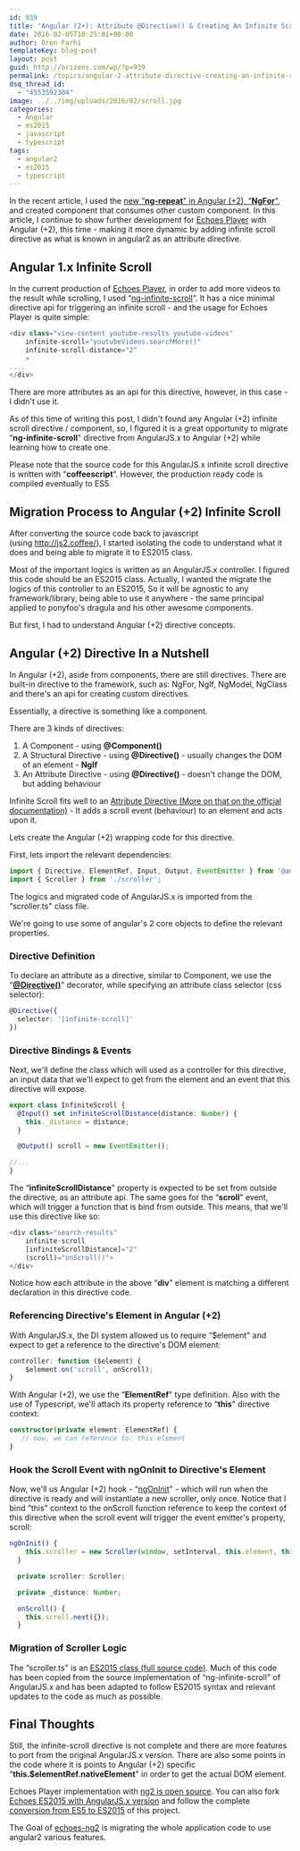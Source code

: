```yaml
---
id: 939
title: 'Angular (2+): Attribute @Directive() & Creating An Infinite Scroll Directive'
date: 2016-02-05T10:25:01+00:00
author: Oren Farhi 
templateKey: blog-post
layout: post
guid: http://orizens.com/wp/?p=939
permalink: /topics/angular-2-attribute-directive-creating-an-infinite-scroll-directive/
dsq_thread_id:
  - "4553592304"
image: ../../img/uploads/2016/02/scroll.jpg
categories:
  - Angular
  - es2015
  - javascript
  - typescript
tags:
  - angular2
  - es2015
  - typescript
---
```

In the recent article, I used the <a href="http://orizens.com/wp/topics/from-angular-1-x-ng-repeat-to-angular-2-ngfor-with-component/" target="_blank">new &#8220;<strong>ng-repeat</strong>" in Angular (+2), &#8220;<strong>NgFor</strong>&#8220;</a>, and created component that consumes other custom component. In this article, I continue to show further development for <a href="http://github.com/orizens/echoes-ng2" target="_blank">Echoes Player</a> with Angular (+2), this time - making it more dynamic by adding infinite scroll directive as what is known in angular2 as an attribute directive.<!--more-->

## Angular 1.x Infinite Scroll

In the current production of <a href="http://echotu.be" target="_blank">Echoes Player</a>, in order to add more videos to the result while scrolling, I used &#8220;<a href="https://sroze.github.io/ngInfiniteScroll/" target="_blank">ng-infinite-scroll</a>&#8220;. It has a nice minimal directive api for triggering an infinite scroll - and the usage for Echoes Player is quite simple:

```typescript
<div class="view-content youtube-results youtube-videos" 
	infinite-scroll="youtubeVideos.searchMore()" 
	infinite-scroll-distance="2"
	>
....
</div>
```

There are more attributes as an api for this directive, however, in this case - I didn't use it.

As of this time of writing this post, I didn't found any Angular (+2) infinite scroll directive / component, so, I figured it is a great opportunity to migrate &#8220;**ng-infinite-scroll**" directive from AngularJS.x to Angular (+2) while learning how to create one.

Please note that the source code for this AngularJS.x infinite scroll directive is written with &#8220;**coffeescript**&#8220;. However, the production ready code is compiled eventually to ES5.

## Migration Process to Angular (+2) Infinite Scroll

After converting the source code back to javascript (using <a href="http://js2.coffee/" target="_blank">http://js2.coffee/</a>), I started isolating the code to understand what it does and being able to migrate it to ES2015 class.

Most of the important logics is written as an AngularJS.x controller. I figured this code should be an ES2015 class. Actually, I wanted the migrate the logics of this controller to an ES2015, So it will be agnostic to any framework/library, being able to use it anywhere - the same principal applied to ponyfoo's dragula and his other awesome components.

But first, I had to understand Angular (+2) directive concepts.

## Angular (+2) Directive In a Nutshell

In Angular (+2), aside from components, there are still directives. There are built-in directive to the framework, such as: NgFor, NgIf, NgModel, NgClass and there's an api for creating custom directives.

Essentially, a directive is something like a component.

There are 3 kinds of directives:

  1. A Component - using **@Component()**
  2. A Structural Directive - using **@Directive()** - usually changes the DOM of an element - **NgIf**
  3. An Attribute Directive - using **@Directive()** - doesn't change the DOM, but adding behaviour

Infinite Scroll fits well to an <a href="https://angular.io/docs/ts/latest/guide/attribute-directives.html" target="_blank">Attribute Directive (More on that on the official documentation)</a> - It adds a scroll event (behaviour) to an element and acts upon it.

Lets create the Angular (+2) wrapping code for this directive.

First, lets import the relevant dependencies:

```typescript
import { Directive, ElementRef, Input, Output, EventEmitter } from '@angular/core';
import { Scroller } from './scroller';
```

The logics and migrated code of AngularJS.x is imported from the &#8220;scroller.ts" class file.

We're going to use some of angular's 2 core objects to define the relevant properties.

### Directive Definition

To declare an attribute as a directive, similar to Component, we use the &#8220;**<a href="https://angular.io/docs/ts/latest/api/core/Directive-decorator.html" target="_blank">@Directive()</a>**" decorator, while specifying an attribute class selector (css selector):

```typescript
@Directive({
  selector: '[infinite-scroll]'
})
```

### Directive Bindings & Events

Next, we'll define the class which will used as a controller for this directive, an input data that we'll expect to get from the element and an event that this directive will expose.

```typescript
export class InfiniteScroll {
  @Input() set infiniteScrollDistance(distance: Number) {
    this._distance = distance;
  }

  @Output() scroll = new EventEmitter();

//...
}
```

The &#8220;**infiniteScrollDistance**" property is expected to be set from outside the directive, as an attribute api. The same goes for the &#8220;**scroll**" event, which will trigger a function that is bind from outside. This means, that we'll use this directive like so:

```typescript
<div class="search-results"
    infinite-scroll
    [infiniteScrollDistance]="2"
    (scroll)="onScroll()">
</div>
```

Notice how each attribute in the above &#8220;**div**" element is matching a different declaration in this directive code.

### Referencing Directive's Element in Angular (+2)

With AngularJS.x, the DI system allowed us to require &#8220;$element" and expect to get a reference to the directive's DOM element:

```typescript
controller: function ($element) {
	$element.on('scroll', onScroll);
}
```

With Angular (+2), we use the &#8220;**ElementRef**" type definition. Also with the use of Typescript, we'll attach its property reference to &#8220;**this**" directive context:

```typescript
constructor(private element: ElementRef) {
   // now, we can reference to: this.element
}
```

### Hook the Scroll Event with ngOnInit to Directive's Element

Now, we'll us Angular (+2) hook - &#8220;<a href="https://angular.io/docs/ts/latest/api/core/OnInit-interface.html" target="_blank">ngOnInit</a>" - which will run when the directive is ready and will instantiate a new scroller, only once. Notice that I bind &#8220;this" context to the onScroll function reference to keep the context of this directive when the scroll event will trigger the event emitter's property, scroll:

```typescript
ngOnInit() {
    this.scroller = new Scroller(window, setInterval, this.element, this.onScroll.bind(this), this._distance, {});
  }

  private scroller: Scroller;

  private _distance: Number;

  onScroll() {
    this.scroll.next({});
  }
```

### Migration of Scroller Logic

The &#8220;scroller.ts" is an <a href="https://github.com/orizens/angular2-infinite-scroll/blob/master/src/scroller.ts" target="_blank">ES2015 class (full source code)</a>. Much of this code has been copied from the source implementation of &#8220;ng-infinite-scroll" of AngularJS.x and has been adapted to follow ES2015 syntax and relevant updates to the code as much as possible.

## Final Thoughts

Still, the infinite-scroll directive is not complete and there are more features to port from the original AngularJS.x version. There are also some points in the code where it is points to Angular (+2) specific &#8220;**this.$elementRef.nativeElement**" in order to get the actual DOM element.

Echoes Player implementation with <a href="https://github.com/orizens/echoes-ng2" target="_blank">ng2 is open source</a>. You can also fork <a href="https://github.com/orizens/echoes/tree/es2015" target="_blank">Echoes ES2015 with AngularJS.x version</a> and follow the complete <a href="https://github.com/orizens/echoes/issues/84" target="_blank">conversion from ES5 to ES2015</a> of this project.

The Goal of <a href="http://github.com/orizens/echoes-ng2" target="_blank">echoes-ng2</a> is migrating the whole application code to use angular2 various features.